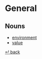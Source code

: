 # General

## Nouns

  - [environment](environment.md)
  - [value](value.md)

[↵ back](../README.md)